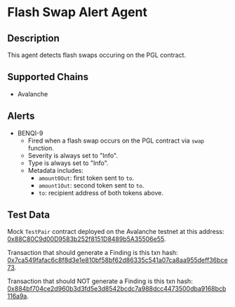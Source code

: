 # Flash Swap Alert Agent

## Description

This agent detects flash swaps occuring on the PGL contract.

## Supported Chains

- Avalanche

## Alerts

- BENQI-9
  - Fired when a flash swap occurs on the PGL contract via `swap` function.
  - Severity is always set to "Info".
  - Type is always set to "Info".
  - Metadata includes:
    - `amount0Out`: first token sent to `to`.
    - `amount1Out`: second token sent to `to`.
    - `to`: recipient address of both tokens above.

## Test Data

Mock `TestPair` contract deployed on the Avalanche testnet at this address: [0x88C80C9d00D9583b252f8151D8489b5A35506e55](https://testnet.snowtrace.io/address/0x88C80C9d00D9583b252f8151D8489b5A35506e55#code).

Transaction that should generate a Finding is this txn hash: [0x7ca549fafac6c8f8d3e1e810bf58bf62d86335c541a07ca8aa955deff36bce73](https://testnet.snowtrace.io/tx/0x7ca549fafac6c8f8d3e1e810bf58bf62d86335c541a07ca8aa955deff36bce73).

Transaction that should NOT generate a Finding is this txn hash: [0x884bf704ce2d960b3d3fd5e3d8542bcdc7a988dcc4473500dba9168bcb116a9a](https://testnet.snowtrace.io/tx/0x884bf704ce2d960b3d3fd5e3d8542bcdc7a988dcc4473500dba9168bcb116a9a).